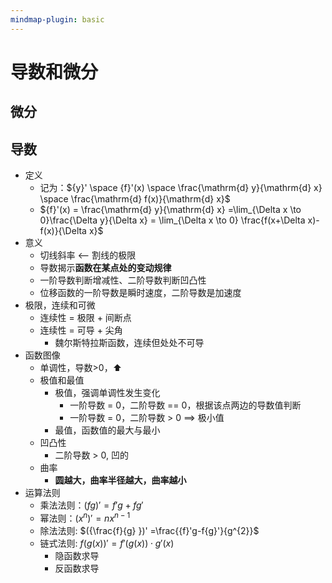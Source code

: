 ```yaml
---
mindmap-plugin: basic
---
```


# 导数和微分

## 微分

## 导数
- 定义
    - 记为：${y}' \space {f}'(x) \space \frac{\mathrm{d} y}{\mathrm{d} x} \space \frac{\mathrm{d} f(x)}{\mathrm{d} x}$
    - ${f}'(x) = \frac{\mathrm{d} y}{\mathrm{d} x} =\lim_{\Delta x \to 0}\frac{\Delta y}{\Delta x} = \lim_{\Delta x \to 0} \frac{f(x+\Delta x)-f(x)}{\Delta x}$
- 意义
    - 切线斜率 <-- 割线的极限
    - 导数揭示**函数在某点处的变动规律**
    - 一阶导数判断增减性、二阶导数判断凹凸性
    - 位移函数的一阶导数是瞬时速度，二阶导数是加速度
- 极限，连续和可微
    - 连续性 = 极限 + 间断点
    - 连续性 = 可导 + 尖角
        - 魏尔斯特拉斯函数，连续但处处不可导
- 函数图像
    - 单调性，导数>0，⬆
    - 极值和最值
        - 极值，强调单调性发生变化
            - 一阶导数 = 0，二阶导数 == 0，根据该点两边的导数值判断
            - 一阶导数 = 0，二阶导数 > 0 ==> 极小值
        - 最值，函数值的最大与最小
    - 凹凸性
        - 二阶导数 > 0, 凹的
    - 曲率
        - **圆越大，曲率半径越大，曲率越小**
- 运算法则
    - 乘法法则：$({f g})' = {f}'g+f{g}'$
    - 幂法则：$({x^{n} })' = n x^{n-1}$
    - 除法法则: $({\frac{f}{g} })' =\frac{{f}'g-f{g}'}{g^{2}}$
    - 链式法则: ${f(g(x))}' = {f}'(g(x))\cdot {g}'(x)$
        - 隐函数求导
        - 反函数求导